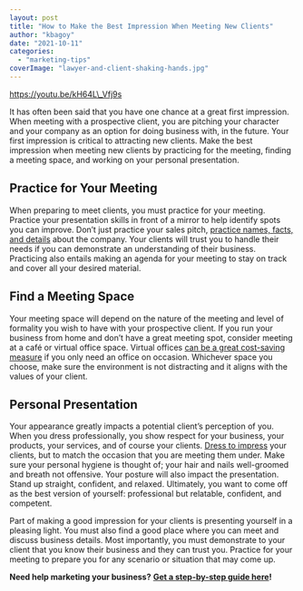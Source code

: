 ```yaml
---
layout: post
title: "How to Make the Best Impression When Meeting New Clients"
author: "kbagoy"
date: "2021-10-11"
categories: 
  - "marketing-tips"
coverImage: "lawyer-and-client-shaking-hands.jpg"
---
```


https://youtu.be/kH64L\_Vfj9s

It has often been said that you have one chance at a great first impression. When meeting with a prospective client, you are pitching your character and your company as an option for doing business with, in the future. Your first impression is critical to attracting new clients. Make the best impression when meeting new clients by practicing for the meeting, finding a meeting space, and working on your personal presentation. 

## **Practice for Your Meeting** 

When preparing to meet clients, you must practice for your meeting. Practice your presentation skills in front of a mirror to help identify spots you can improve. Don’t just practice your sales pitch, [practice names, facts, and details](https://customerthink.com/14-tips-for-making-a-great-impression-on-new-clients/) about the company. Your clients will trust you to handle their needs if you can demonstrate an understanding of their business. Practicing also entails making an agenda for your meeting to stay on track and cover all your desired material. 

## **Find a Meeting Space** 

Your meeting space will depend on the nature of the meeting and level of formality you wish to have with your prospective client. If you run your business from home and don’t have a great meeting spot, consider meeting at a café or virtual office space. Virtual offices [can be a great cost-saving measure](https://psoffices.com/planspricing/#virtualspace) if you only need an office on occasion. Whichever space you choose, make sure the environment is not distracting and it aligns with the values of your client. 

## **Personal Presentation** 

Your appearance greatly impacts a potential client’s perception of you. When you dress professionally, you show respect for your business, your products, your services, and of course your clients. [Dress to impress](https://www.business.qld.gov.au/running-business/marketing-sales/sales/skills/first-impressions) your clients, but to match the occasion that you are meeting them under. Make sure your personal hygiene is thought of; your hair and nails well-groomed and breath not offensive. Your posture will also impact the presentation. Stand up straight, confident, and relaxed. Ultimately, you want to come off as the best version of yourself: professional but relatable, confident, and competent. 

Part of making a good impression for your clients is presenting yourself in a pleasing light. You must also find a good place where you can meet and discuss business details. Most importantly, you must demonstrate to your client that you know their business and they can trust you. Practice for your meeting to prepare you for any scenario or situation that may come up.

**Need help marketing your business?** [**Get a step-by-step guide here**](https://go.katebagoy.com/ebook)**!**

